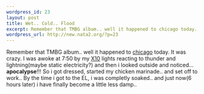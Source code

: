```yaml
--- 
wordpress_id: 23
layout: post
title: Wet.. Cold.. Flood
excerpt: Remember that TMBG album.. well it happened to chicago today. It was crazy. I was awoke at 7:50 by my X10 lights reacting to thunder and lightning(maybe static electricity?) and then i looked outside and noticed... apocalypse!!! So i got dressed, started my chi...
wordpress_url: http://new.nata2.org/?p=23
---
```

Remember that TMBG album.. well it happened to <a href="http://chicagotribune.com/news/local/chi-010802flooding.story?coll=chi%2Dnews%2Dhed">chicago</a> today. It was crazy. I was awoke at 7:50 by my <a href="http://www.x10.com">X10</a> lights reacting to thunder and lightning(maybe static electricity?) and then i looked outside and noticed... <b>apocalypse</b>!!! So i got dressed, started my chicken marinade.. and set off to work.. By the time i got to the EL, i was completly soaked.. and just now(6 hours later) i have finally become a little less damp.. 
